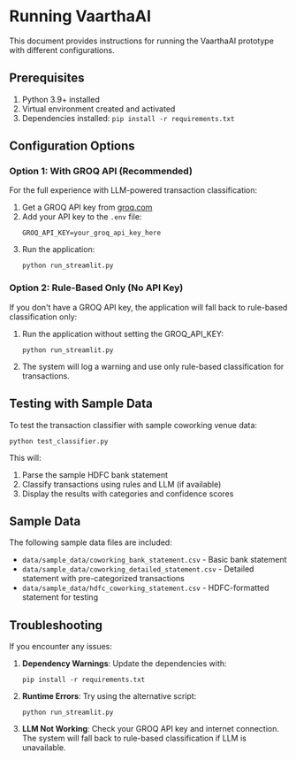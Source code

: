 # Running VaarthaAI

This document provides instructions for running the VaarthaAI prototype with different configurations.

## Prerequisites

1. Python 3.9+ installed
2. Virtual environment created and activated
3. Dependencies installed: `pip install -r requirements.txt`

## Configuration Options

### Option 1: With GROQ API (Recommended)

For the full experience with LLM-powered transaction classification:

1. Get a GROQ API key from [groq.com](https://console.groq.com/)
2. Add your API key to the `.env` file:
   ```
   GROQ_API_KEY=your_groq_api_key_here
   ```
3. Run the application:
   ```
   python run_streamlit.py
   ```

### Option 2: Rule-Based Only (No API Key)

If you don't have a GROQ API key, the application will fall back to rule-based classification only:

1. Run the application without setting the GROQ_API_KEY:
   ```
   python run_streamlit.py
   ```
2. The system will log a warning and use only rule-based classification for transactions.

## Testing with Sample Data

To test the transaction classifier with sample coworking venue data:

```
python test_classifier.py
```

This will:
1. Parse the sample HDFC bank statement
2. Classify transactions using rules and LLM (if available)
3. Display the results with categories and confidence scores

## Sample Data

The following sample data files are included:

- `data/sample_data/coworking_bank_statement.csv` - Basic bank statement
- `data/sample_data/coworking_detailed_statement.csv` - Detailed statement with pre-categorized transactions
- `data/sample_data/hdfc_coworking_statement.csv` - HDFC-formatted statement for testing

## Troubleshooting

If you encounter any issues:

1. **Dependency Warnings**: Update the dependencies with:
   ```
   pip install -r requirements.txt
   ```

2. **Runtime Errors**: Try using the alternative script:
   ```
   python run_streamlit.py
   ```

3. **LLM Not Working**: Check your GROQ API key and internet connection. The system will fall back to rule-based classification if LLM is unavailable.
